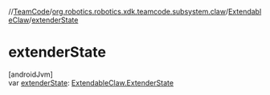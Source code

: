 //[TeamCode](../../../index.md)/[org.robotics.robotics.xdk.teamcode.subsystem.claw](../index.md)/[ExtendableClaw](index.md)/[extenderState](extender-state.md)

# extenderState

[androidJvm]\
var [extenderState](extender-state.md): [ExtendableClaw.ExtenderState](-extender-state/index.md)
